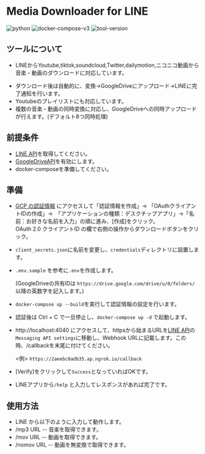 # Media Downloader for LINE

![python](https://img.shields.io/badge/Python-3.9+-skyblue?style=plastic&logo=python)
![docker-compose-v3](https://img.shields.io/badge/docker_compose-v3-blue?style=plastic&logo=docker)
![tool-version](https://img.shields.io/badge/tool-v1.2.0-darkred?style=plastic&logo=pastebin)

## ツールについて
- LINEからYoutube,tiktok,soundcloud,Twitter,dailymotion,ニコニコ動画から音楽・動画のダウンロードに対応しています。<p>
- ダウンロード後は自動的に、変換→GoogleDriveにアップロード→LINEに完了通知を行います。
- Youtubeのプレイリストにも対応しています。
- 複数の音楽・動画の同時変換に対応し、GoogleDriveへの同時アップロードが行えます。(デフォルト8つ同時処理)

## 前提条件
- [LINE API](https://developers.line.biz/console/)を取得してください。
- [GoogleDriveAPI](https://console.developers.google.com/apis/library/drive.googleapis.com)を有効にします。
- docker-composeを準備してください。<p>
## 準備
- [GCP の認証情報](https://console.cloud.google.com/apis/credentials) にアクセスして「認証情報を作成」→ 「OAuthクライアントIDの作成」→　「アプリケーションの種類：デスクチップアプリ」→「名前：お好きな名前を入力」の順に進み、[作成]をクリック。</br>
OAuth 2.0 クライアントID の欄で右側の操作からダウンロードボタンをクリック。</br>
- `client_secrets.json`に名前を変更し、`credentials`ディレクトリに設置します。</br>

- `.env.sample` を参考に`.env`を作成します。<p>
(GoogleDriveの共有IDは `https://drive.google.com/drive/u/0/folders/` 以降の英数字を記入します。)
- `docker-compose up --build`を実行して認証情報の設定を行います。
- 認証後は Ctrl + C で一旦停止し、`docker-compose up -d` で起動します。<p>
- http://localhost:4040 にアクセスして、httpsから始まるURLを[LINE API](https://developers.line.biz/console/)の`Messaging API settings`に移動し、Webhook URLに記載します。この時、/callbackを末尾に付けてください。<p>
  <例> `https://2aeebc8adb35.ap.ngrok.io/callback`
- [Verify]をクリックして`Success`となっていればOKです。
- LINEアプリから`/help` と入力してレスポンスがあれば完了です。
## 使用方法
- LINE から以下のように入力して動作します。
- /mp3 URL -- 音楽を取得できます。
- /mov URL -- 動画を取得できます。
- /nomov URL -- 動画を無変換で取得できます。